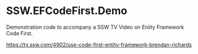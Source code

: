 # SSW.EFCodeFirst.Demo
Demonstration code to accompany a SSW TV Video on Eniity Framework Code First. 

https://tv.ssw.com/4902/use-code-first-entity-framework-brendan-richards
